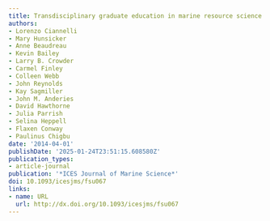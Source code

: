 ```yaml
---
title: Transdisciplinary graduate education in marine resource science and management
authors:
- Lorenzo Ciannelli
- Mary Hunsicker
- Anne Beaudreau
- Kevin Bailey
- Larry B. Crowder
- Carmel Finley
- Colleen Webb
- John Reynolds
- Kay Sagmiller
- John M. Anderies
- David Hawthorne
- Julia Parrish
- Selina Heppell
- Flaxen Conway
- Paulinus Chigbu
date: '2014-04-01'
publishDate: '2025-01-24T23:51:15.608580Z'
publication_types:
- article-journal
publication: '*ICES Journal of Marine Science*'
doi: 10.1093/icesjms/fsu067
links:
- name: URL
  url: http://dx.doi.org/10.1093/icesjms/fsu067
---
```


